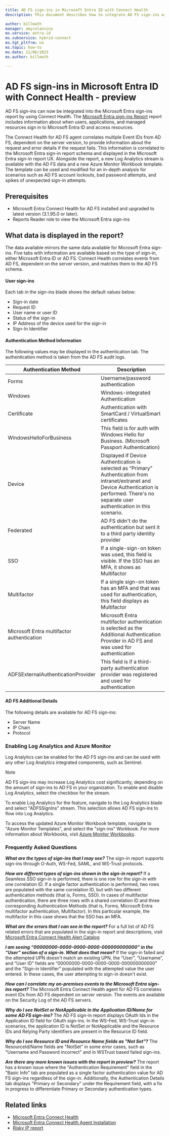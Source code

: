 ```yaml
---
title: AD FS sign-ins in Microsoft Entra ID with Connect Health
description: This document describes how to integrate AD FS sign-ins with the Microsoft Entra Connect Health sign-ins report.

author: billmath
manager: amycolannino
ms.service: entra-id
ms.subservice: hybrid-connect
ms.tgt_pltfrm: na
ms.topic: how-to
ms.date: 11/06/2023
ms.author: billmath

---
```


# AD FS sign-ins in Microsoft Entra ID with Connect Health - preview

AD FS sign-ins can now be integrated into the Microsoft Entra sign-ins report by using Connect Health. The [Microsoft Entra sign-ins Report](~/identity/monitoring-health/concept-sign-ins.md) report includes information about when users, applications, and managed resources sign in to Microsoft Entra ID and access resources. 

The Connect Health for AD FS agent correlates multiple Event IDs from AD FS, dependent on the server version, to provide information about the request and error details if the request fails. This information is correlated to the Microsoft Entra sign-in report schema and displayed in the Microsoft Entra sign-in report UX. Alongside the report, a new Log Analytics stream is available with the AD FS data and a new Azure Monitor Workbook template. The template can be used and modified for an in-depth analysis for scenarios such as AD FS account lockouts, bad password attempts, and spikes of unexpected sign-in attempts.

## Prerequisites
* Microsoft Entra Connect Health for AD FS installed and upgraded to latest version (3.1.95.0 or later).
*  Reports Reader role to view the Microsoft Entra sign-ins

## What data is displayed in the report?
The data available mirrors the same data available for Microsoft Entra sign-ins. Five tabs with information are available based on the type of sign-in, either Microsoft Entra ID or AD FS. Connect Health correlates events from AD FS, dependent on the server version, and matches them to the AD FS schema. 



#### User sign-ins 
Each tab in the sign-ins blade shows the default values below:
* Sign-in date
* Request ID
* User name or user ID
* Status of the sign-in
* IP Address of the device used for the sign-in
* Sign-In Identifier

#### Authentication Method Information
The following values may be displayed in the authentication tab. The authentication method is taken from the AD FS audit logs.

|Authentication Method|Description|
|-----|-----|
|Forms|Username/password authentication|
|Windows|Windows-integrated Authentication|
|Certificate|Authentication with SmartCard / VirtualSmart certificates|
|WindowsHelloForBusiness|This field is for auth with Windows Hello for Business. (Microsoft Passport Authentication)|
|Device | Displayed if Device Authentication is selected as “Primary” Authentication from intranet/extranet and Device Authentication is performed.  There's no separate user authentication in this scenario.| 
|Federated|AD FS didn't do the authentication but sent it to a third party identity provider|
|SSO |If a single-sign-on token was used, this field is visible. If the SSO has an MFA, it shows as Multifactor|
|Multifactor|If a single sign-on token has an MFA and that was used for authentication, this field displays as Multifactor|
|Microsoft Entra multifactor authentication|Microsoft Entra multifactor authentication is selected as the Additional Authentication Provider in AD FS and was used for authentication|
|ADFSExternalAuthenticationProvider|This field is if a third-party authentication provider was registered and used for authentication|


#### AD FS Additional Details
The following details are available for AD FS sign-ins:
* Server Name
* IP Chain
* Protocol

### Enabling Log Analytics and Azure Monitor
Log Analytics can be enabled for the AD FS sign-ins and can be used with any other Log Analytics integrated components, such as Sentinel.

> [!NOTE] 
> AD FS sign-ins may increase Log Analytics cost significantly, depending on the amount of sign-ins to AD FS in  your organization. To enable and disable Log Analytics, select the checkbox for the stream.

To enable Log Analytics for the feature, navigate to the Log Analytics blade and select "ADFSSignIns" stream. This selection allows AD FS sign-ins to flow into Log Analytics.

To access the updated Azure Monitor Workbook template, navigate to "Azure Monitor Templates", and select the "sign-ins" Workbook.
For more information about Workbooks, visit [Azure Monitor Workbooks](https://aka.ms/adfssigninspreview).




### Frequently Asked Questions
***What are the types of sign-ins that I may see?***
The sign-in report supports sign-ins through O-Auth, WS-Fed, SAML, and WS-Trust protocols. 

***How are different types of sign-ins shown in the sign-in report?***
If a Seamless SSO sign-in is performed, there is one row for the sign-in with one correlation ID.
If a single factor authentication is performed, two rows are populated with the same correlation ID, but with two different authentication methods (that is, Forms, SSO).
In cases of multifactor authentication, there are three rows with a shared correlation ID and three corresponding Authentication Methods (that is, Forms, Microsoft Entra multifactor authentication, Multifactor). In this particular example, the multifactor in this case shows that the SSO has an MFA.

***What are the errors that I can see in the report?***
For a full list of AD FS related errors that are populated in the sign-in report and descriptions, visit [Microsoft Entra Connect Health Alert Catalog](how-to-connect-health-alert-catalog.md#alerts-for-active-directory-federation-services)

***I am seeing “00000000-0000-0000-0000-000000000000” in the “User” section of a sign-in. What does that 
mean?***
If the sign-in failed and the attempted UPN doesn't match an existing UPN, the “User”, “Username”, and “User ID” 
fields are “00000000-0000-0000-0000-000000000000” and the “Sign-in Identifier” populated with the attempted value the user entered. In these cases, the user attempting to sign-in doesn't exist.

***How can I correlate my on-premises events to the Microsoft Entra sign-ins report?***
The Microsoft Entra Connect Health agent for AD FS correlates event IDs from AD FS dependent on server version. The events are available on the Security Log of the AD FS servers. 

***Why do I see NotSet or NotApplicable in the Application ID/Name for some AD FS sign-ins?***
The AD FS sign-in report displays OAuth Ids in the Application ID field for OAuth sign-ins. In the WS-Fed, WS-Trust sign-in scenarios, the application ID is NotSet or NotApplicable and the Resource IDs and Relying Party identifiers are present in the Resource ID field.

***Why do I see Resource ID and Resource Name fields as "Not Set"?***
The ResourceId/Name fields are "NotSet" in some error cases, such as "Username and Password incorrect" and in WSTrust based failed sign-ins.

***Are there any more known issues with the report in preview?***
The report has a known issue where the "Authentication Requirement" field in the "Basic Info" tab are populated as a single factor authentication value for AD FS sign-ins regardless of the sign-in. Additionally, the Authentication Details tab displays "Primary or Secondary" under the Requirement field, with a fix in progress to differentiate Primary or Secondary authentication types.


## Related links
* [Microsoft Entra Connect Health](./whatis-azure-ad-connect.md)
* [Microsoft Entra Connect Health Agent Installation](how-to-connect-health-agent-install.md)
* [Risky IP report](how-to-connect-health-adfs-risky-ip.md)
